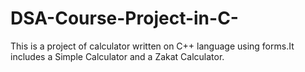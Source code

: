 # DSA-Course-Project-in-C-
This is a project of calculator written on C++ language using forms.It includes a Simple Calculator and a Zakat Calculator.
